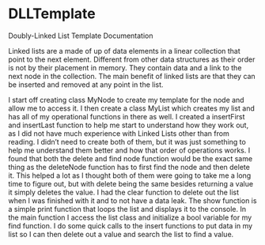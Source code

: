 # DLLTemplate
Doubly-Linked List Template Documentation

Linked lists are a made of up of data elements in a linear collection that point to the next element. Different from other data structures as their order is not by their placement in memory. They contain data and a link to the next node in the collection. The main benefit of linked lists are that they can be inserted and removed at any point in the list. 

I start off creating class MyNode to create my template for the node and allow me to access it. I then create a class MyList which creates my list and has all of my operational functions in there as well. I created a insertFirst and insertLast function to help me start to understand how they work out, as I did not have much experience with Linked Lists other than from reading. I didn’t need to create both of them, but it was just something to help me understand them better and how that order of operations works. I found that both the delete and find node function would be the exact same thing as the deleteNode function has to first find the node and then delete it. This helped a lot as I thought both of them were going to take me a long time to figure out, but with delete being the same besides returning a value it simply deletes the value. I had the clear function to delete out the list when I was finished with it and to not have a data leak. The show function is a simple print function that loops the list and displays it to the console. In the main function I access the list class and initialize a bool variable for my find function. I do some quick calls to the insert functions to put data in my list so I can then delete out a value and search the list to find a value. 
